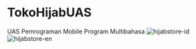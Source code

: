 # TokoHijabUAS
UAS Pemrograman Mobile Program Multibahasa
![hijabstore-id](https://user-images.githubusercontent.com/95514071/148161011-36c860e3-20df-418e-b23c-29472a294bfe.gif)
![hijabstore-en](https://user-images.githubusercontent.com/95514071/148161069-8aa46276-590c-48f1-8e44-e3b6a9d82b19.gif)
